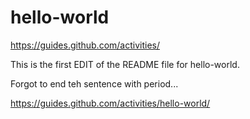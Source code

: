 # hello-world
https://guides.github.com/activities/

This is the first EDIT of the README file for hello-world.

Forgot to end teh sentence with period...

https://guides.github.com/activities/hello-world/

